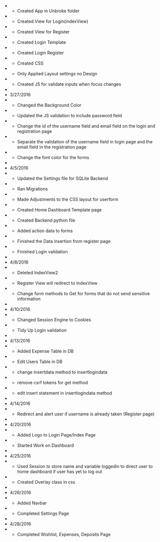 * * Created App in Unbroke folder
* * Created View for Login(indexView)
* * Created View for Register
* * Created Login Template
* * Created Login Register
* * Created CSS
* *  Only Applied Layout settings no Design
* * Created JS for validate inputs when focus changes
* 
* 3/27/2016
* * Changed the Background Color
* * Updated the JS validation to include password field
* * Change the id of the username field and email field on the login and registration page
* * Separate the validation of the username field in login page and the email field in the registration page
* * Change the font color for the forms
* 
* 4/5/2016
* * Updated the Settings file for SQLite Backend
* * Ran Migrations
* * Made Adjustments to the CSS layout for userform
* * Created Home Dashboard Template page
* * Created Backend python file
* * Added action data to forms
* * Finished the Data insertion from register page
* * Finished Login validation 
*
* 4/8/2016
* * Deleted IndexView2
* * Register View will redirect to IndexView
* * Change form methods to Get for forms that do not send sensitive information 
*
* 4/10/2016
* * Changed Session Engine to Cookies
* * Tidy Up Login validation
* 
* 4/13/2016
* * Added Expense Table in DB
* * Edit Users Table in DB
* * change insertdata method to insertlogindata
* * remove csrf tokens for get method
* * edit insert statement in insertlogindata method
* 
* 4/14/2016
* * Redirect and alert user if username is already taken (Register page)
*
* 4/20/2016
* * Added Logo to Login Page/Index Page
* * Started Work on Dashboard
*
* 4/25/2016
* * Used Session to store name and variable loggedin to direct user to home dashboard
    if user has yet to log out
* * Created Overlay class in css
*
* 4/26/2016
* * Added Navbar
* * Completed Settings Page
*
* 4/28/2016
* * Completed Wishlist, Expenses, Deposits Page
